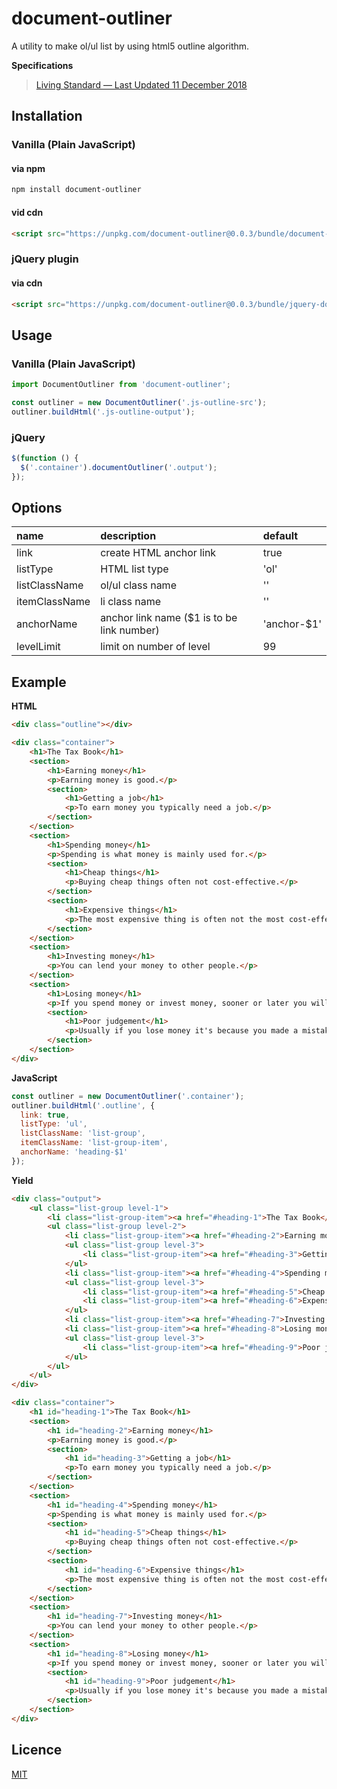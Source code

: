 # document-outliner

A utility to make ol/ul list by using html5 outline algorithm.

**Specifications**

> [Living Standard — Last Updated 11 December 2018](https://html.spec.whatwg.org/multipage/sections.html#outlines)

## Installation

### Vanilla (Plain JavaScript)

#### via npm

```sh
npm install document-outliner
```

#### vid cdn

```html
<script src="https://unpkg.com/document-outliner@0.0.3/bundle/document-outliner.js"></script>
```

### jQuery plugin

#### via cdn

```html
<script src="https://unpkg.com/document-outliner@0.0.3/bundle/jquery-document-outliner.js"></script>
```

## Usage

### Vanilla  (Plain JavaScript)

```javascript
import DocumentOutliner from 'document-outliner';

const outliner = new DocumentOutliner('.js-outline-src');
outliner.buildHtml('.js-outline-output');
```

### jQuery

```javascript
$(function () {
  $('.container').documentOutliner('.output');
});
```

## Options

| name | description | default |
|:---|:---|:---|
| link | create HTML anchor link | true |
| listType | HTML list type | 'ol' |
| listClassName | ol/ul class name | '' |
| itemClassName | li class name | '' |
| anchorName | anchor link name ($1 is to be link number) | 'anchor-$1' |
| levelLimit | limit on number of level | 99 |

## Example

**HTML**

```html
<div class="outline"></div>

<div class="container">
	<h1>The Tax Book</h1>
	<section>
		<h1>Earning money</h1>
		<p>Earning money is good.</p>
		<section>
			<h1>Getting a job</h1>
			<p>To earn money you typically need a job.</p>
		</section>
	</section>
	<section>
		<h1>Spending money</h1>
		<p>Spending is what money is mainly used for.</p>
		<section>
			<h1>Cheap things</h1>
			<p>Buying cheap things often not cost-effective.</p>
		</section>
		<section>
			<h1>Expensive things</h1>
			<p>The most expensive thing is often not the most cost-effective either.</p>
		</section>
	</section>
	<section>
		<h1>Investing money</h1>
		<p>You can lend your money to other people.</p>
	</section>
	<section>
		<h1>Losing money</h1>
		<p>If you spend money or invest money, sooner or later you will lose money.</p>
		<section>
			<h1>Poor judgement</h1>
			<p>Usually if you lose money it's because you made a mistake.</p>
		</section>
	</section>
</div>
```

**JavaScript**

```javascript
const outliner = new DocumentOutliner('.container');
outliner.buildHtml('.outline', {
  link: true,
  listType: 'ul',
  listClassName: 'list-group',
  itemClassName: 'list-group-item',
  anchorName: 'heading-$1'
});
```

**Yield**

```html
<div class="output">
	<ul class="list-group level-1">
		<li class="list-group-item"><a href="#heading-1">The Tax Book</a></li>
		<ul class="list-group level-2">
			<li class="list-group-item"><a href="#heading-2">Earning money</a></li>
			<ul class="list-group level-3">
				<li class="list-group-item"><a href="#heading-3">Getting a job</a></li>
			</ul>
			<li class="list-group-item"><a href="#heading-4">Spending money</a></li>
			<ul class="list-group level-3">
				<li class="list-group-item"><a href="#heading-5">Cheap things</a></li>
				<li class="list-group-item"><a href="#heading-6">Expensive things</a></li>
			</ul>
			<li class="list-group-item"><a href="#heading-7">Investing money</a></li>
			<li class="list-group-item"><a href="#heading-8">Losing money</a></li>
			<ul class="list-group level-3">
				<li class="list-group-item"><a href="#heading-9">Poor judgement</a></li>
			</ul>
		</ul>
	</ul>
</div>

<div class="container">
	<h1 id="heading-1">The Tax Book</h1>
	<section>
		<h1 id="heading-2">Earning money</h1>
		<p>Earning money is good.</p>
		<section>
			<h1 id="heading-3">Getting a job</h1>
			<p>To earn money you typically need a job.</p>
		</section>
	</section>
	<section>
		<h1 id="heading-4">Spending money</h1>
		<p>Spending is what money is mainly used for.</p>
		<section>
			<h1 id="heading-5">Cheap things</h1>
			<p>Buying cheap things often not cost-effective.</p>
		</section>
		<section>
			<h1 id="heading-6">Expensive things</h1>
			<p>The most expensive thing is often not the most cost-effective either.</p>
		</section>
	</section>
	<section>
		<h1 id="heading-7">Investing money</h1>
		<p>You can lend your money to other people.</p>
	</section>
	<section>
		<h1 id="heading-8">Losing money</h1>
		<p>If you spend money or invest money, sooner or later you will lose money.</p>
		<section>
			<h1 id="heading-9">Poor judgement</h1>
			<p>Usually if you lose money it's because you made a mistake.</p>
		</section>
	</section>
</div>
```

## Licence

[MIT](https://github.com/appleple/document-outliner/blob/master/LICENSE)
